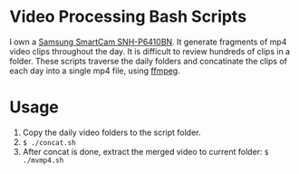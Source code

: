 # Video Processing Bash Scripts
I own a [Samsung SmartCam SNH-P6410BN](https://www.samsungsmartcam.com/web/cmm/02_SP/Overview.do?productId=00000000000000001107).  It generate fragments of mp4 video clips throughout the day.  It is difficult to review hundreds of clips in a folder.  These scripts traverse the daily folders and concatinate the clips of each day into a single mp4 file, using [ffmpeg](https://www.ffmpeg.org).

# Usage
1. Copy the daily video folders to the script folder.
1. ```$ ./concat.sh```
1. After concat is done, extract the merged video to current folder: ```$ ./mvmp4.sh```
